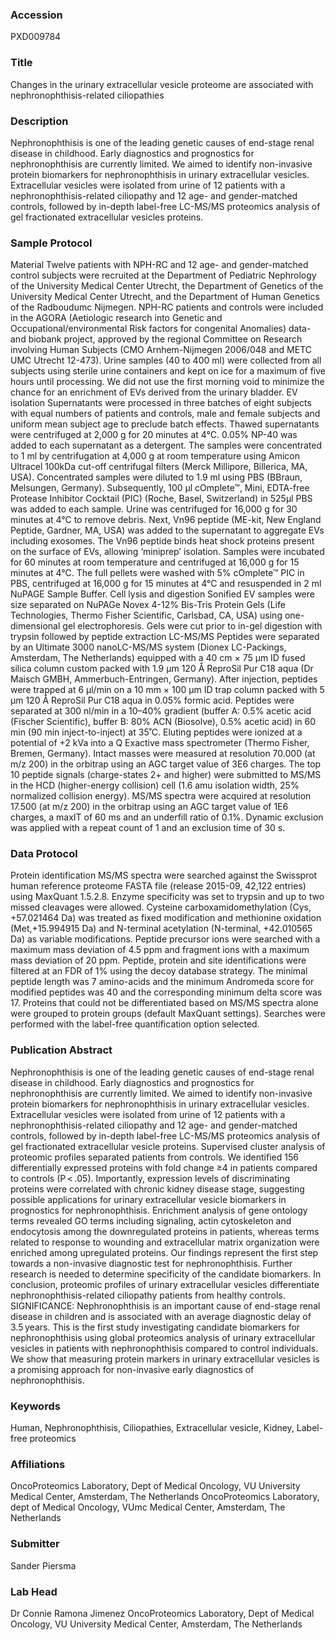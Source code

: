 ### Accession
PXD009784

### Title
Changes in the urinary extracellular vesicle proteome are associated with nephronophthisis-related ciliopathies

### Description
Nephronophthisis is one of the leading genetic causes of end-stage renal disease in childhood. Early diagnostics and prognostics for nephronophthisis are currently limited. We aimed to identify non-invasive protein biomarkers for nephronophthisis in urinary extracellular vesicles. Extracellular vesicles were isolated from urine of 12 patients with a nephronophthisis-related ciliopathy and 12 age- and gender-matched controls, followed by in-depth label-free LC-MS/MS proteomics analysis of gel fractionated extracellular vesicles proteins.

### Sample Protocol
Material Twelve patients with NPH-RC and 12 age- and gender-matched control subjects were recruited at the Department of Pediatric Nephrology of the University Medical Center Utrecht, the Department of Genetics of the University Medical Center Utrecht, and the Department of Human Genetics of the Radboudumc Nijmegen. NPH-RC patients and controls were included in the AGORA (Aetiologic research into Genetic and Occupational/environmental Risk factors for congenital Anomalies) data- and biobank project, approved by the regional Committee on Research involving Human Subjects (CMO Arnhem-Nijmegen 2006/048 and METC UMC Utrecht 12-473). Urine samples (40 to 400 ml) were collected from all subjects using sterile urine containers and kept on ice for a maximum of five hours until processing. We did not use the first morning void to minimize the chance for an enrichment of EVs derived from the urinary bladder. EV isolation  Supernatants were processed in three batches of eight subjects with equal numbers of patients and controls, male and female subjects and uniform mean subject age to preclude batch effects. Thawed supernatants were centrifuged at 2,000 g for 20 minutes at 4°C. 0.05% NP-40 was added to each supernatant as a detergent. The samples were concentrated to 1 ml by centrifugation at 4,000 g at room temperature using Amicon Ultracel 100kDa cut-off centrifugal filters (Merck Millipore, Billerica, MA, USA). Concentrated samples were diluted to 1.9 ml using PBS (BBraun, Melsungen, Germany). Subsequently, 100 µl cOmplete™, Mini, EDTA-free Protease Inhibitor Cocktail (PIC) (Roche, Basel, Switzerland) in 525µl PBS was added to each sample. Urine was centrifuged for 16,000 g for 30 minutes at 4°C to remove debris. Next, Vn96 peptide (ME-kit, New England Peptide, Gardner, MA, USA) was added to the supernatant to aggregate EVs including exosomes. The Vn96 peptide binds heat shock proteins present on the surface of EVs, allowing ‘miniprep’ isolation. Samples were incubated for 60 minutes at room temperature and centrifuged at 16,000 g for 15 minutes at 4°C. The full pellets were washed with 5% cOmplete™ PIC in PBS, centrifuged at 16,000 g for 15 minutes at 4°C and resuspended in 2 ml NuPAGE Sample Buffer. Cell lysis and digestion Sonified EV samples were size separated on NuPAGe Novex 4-12% Bis-Tris Protein Gels (Life Technologies, Thermo Fisher Scientific, Carlsbad, CA, USA) using one-dimensional gel electrophoresis. Gels were cut prior to in-gel digestion with trypsin followed by peptide extraction LC-MS/MS Peptides were separated by an Ultimate 3000 nanoLC-MS/MS system (Dionex LC-Packings, Amsterdam, The Netherlands) equipped with a 40 cm × 75 μm ID fused silica column custom packed with 1.9 μm 120 Å ReproSil Pur C18 aqua (Dr Maisch GMBH, Ammerbuch-Entringen, Germany). After injection, peptides were trapped at 6 μl/min on a 10 mm × 100 μm ID trap column packed with 5 μm 120 Å ReproSil Pur C18 aqua in 0.05% formic acid. Peptides were separated at 300 nl/min in a 10–40% gradient (buffer A: 0.5% acetic acid (Fischer Scientific), buffer B: 80% ACN (Biosolve), 0.5% acetic acid) in 60 min (90 min inject-to-inject) at 35˚C. Eluting peptides were ionized at a potential of +2 kVa into a Q Exactive mass spectrometer (Thermo Fisher, Bremen, Germany). Intact masses were measured at resolution 70.000 (at m/z 200) in the orbitrap using an AGC target value of 3E6 charges. The top 10 peptide signals (charge-states 2+ and higher) were submitted to MS/MS in the HCD (higher-energy collision) cell (1.6 amu isolation width, 25% normalized collision energy). MS/MS spectra were acquired at resolution 17.500 (at m/z 200) in the orbitrap using an AGC target value of 1E6 charges, a maxIT of 60 ms and an underfill ratio of 0.1%. Dynamic exclusion was applied with a repeat count of 1 and an exclusion time of 30 s.

### Data Protocol
Protein identification MS/MS spectra were searched against the Swissprot human reference proteome FASTA file (release 2015-09, 42,122 entries) using MaxQuant 1.5.2.8. Enzyme specificity was set to trypsin and up to two missed cleavages were allowed. Cysteine carboxamidomethylation (Cys, +57.021464 Da) was treated as fixed modification and methionine oxidation (Met,+15.994915 Da) and N-terminal acetylation (N-terminal, +42.010565 Da) as variable modifications. Peptide precursor ions were searched with a maximum mass deviation of 4.5 ppm and fragment ions with a maximum mass deviation of 20 ppm. Peptide, protein and site identifications were filtered at an FDR of 1% using the decoy database strategy. The minimal peptide length was 7 amino-acids and the minimum Andromeda score for modified peptides was 40 and the corresponding minimum delta score was 17. Proteins that could not be differentiated based on MS/MS spectra alone were grouped to protein groups (default MaxQuant settings). Searches were performed with the label-free quantification option selected.

### Publication Abstract
Nephronophthisis is one of the leading genetic causes of end-stage renal disease in childhood. Early diagnostics and prognostics for nephronophthisis are currently limited. We aimed to identify non-invasive protein biomarkers for nephronophthisis in urinary extracellular vesicles. Extracellular vesicles were isolated from urine of 12 patients with a nephronophthisis-related ciliopathy and 12 age- and gender-matched controls, followed by in-depth label-free LC-MS/MS proteomics analysis of gel fractionated extracellular vesicle proteins. Supervised cluster analysis of proteomic profiles separated patients from controls. We identified 156 differentially expressed proteins with fold change &#x2265;4 in patients compared to controls (P&#x202f;&lt;&#x202f;.05). Importantly, expression levels of discriminating proteins were correlated with chronic kidney disease stage, suggesting possible applications for urinary extracellular vesicle biomarkers in prognostics for nephronophthisis. Enrichment analysis of gene ontology terms revealed GO terms including signaling, actin cytoskeleton and endocytosis among the downregulated proteins in patients, whereas terms related to response to wounding and extracellular matrix organization were enriched among upregulated proteins. Our findings represent the first step towards a non-invasive diagnostic test for nephronophthisis. Further research is needed to determine specificity of the candidate biomarkers. In conclusion, proteomic profiles of urinary extracellular vesicles differentiate nephronophthisis-related ciliopathy patients from healthy controls. SIGNIFICANCE: Nephronophthisis is an important cause of end-stage renal disease in children and is associated with an average diagnostic delay of 3.5&#x202f;years. This is the first study investigating candidate biomarkers for nephronophthisis using global proteomics analysis of urinary extracellular vesicles in patients with nephronophthisis compared to control individuals. We show that measuring protein markers in urinary extracellular vesicles is a promising approach for non-invasive early diagnostics of nephronophthisis.

### Keywords
Human, Nephronophthisis, Ciliopathies, Extracellular vesicle, Kidney, Label-free proteomics

### Affiliations
OncoProteomics Laboratory, Dept of Medical Oncology, VU University Medical Center, Amsterdam, The Netherlands
OncoProteomics Laboratory, dept of Medical Oncology, VUmc Medical Center, Amsterdam, The Netherlands

### Submitter
Sander Piersma

### Lab Head
Dr Connie Ramona Jimenez
OncoProteomics Laboratory, Dept of Medical Oncology, VU University Medical Center, Amsterdam, The Netherlands


